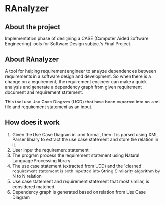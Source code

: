 # RAnalyzer

## About the project
Implementation phase of designing a CASE (Computer Aided Software Engineering) tools for Software Design subject's Final Project.

## About RAnalyzer
A tool for helping requirement engineer to analyze dependencies between requirements in a software design and development.
So when there is a change on a requirement, the requirement engineer can make a quick analysis and generate a dependency graph
from given requirement document and requirement statement.

This tool use Use Case Diagram (UCD) that have been exported into an .xmi file and requirement statement as an input.

## How does it work
1. Given the Use Case Diagram in .xmi format, then it is parsed using XML Parser library to extract the use case statement and store the relation in it.
2. User input the requirement statement
3. The program process the requirement statement using Natural Language Processing library
4. The use case statement (extracted from UCD) and the 'cleaned' requirement statement is both inputted into String Similarity algorithm by N to N relation
5. Use case statement and requirement statement that most similar, is considered matched.
6. Dependency graph is generated based on relation from Use Case Diagram
